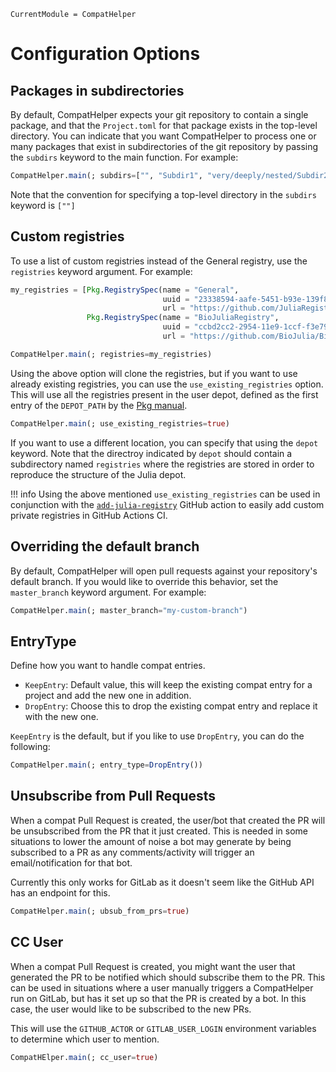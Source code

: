 ```@meta
CurrentModule = CompatHelper
```

# Configuration Options

## Packages in subdirectories

By default, CompatHelper expects your git repository to contain a single package, and that the `Project.toml` for that package exists in the top-level directory. You can indicate that you want CompatHelper to process one or many packages that exist in subdirectories of the git repository by passing the `subdirs` keyword to the main function. For example:
```julia
CompatHelper.main(; subdirs=["", "Subdir1", "very/deeply/nested/Subdir2"])
```
Note that the convention for specifying a top-level directory in the `subdirs` keyword is `[""]`

## Custom registries

To use a list of custom registries instead of the General registry, use the `registries` keyword argument. For example:
```julia
my_registries = [Pkg.RegistrySpec(name = "General",
                                  uuid = "23338594-aafe-5451-b93e-139f81909106",
                                  url = "https://github.com/JuliaRegistries/General.git"),
                 Pkg.RegistrySpec(name = "BioJuliaRegistry",
                                  uuid = "ccbd2cc2-2954-11e9-1ccf-f3e7900901ca",
                                  url = "https://github.com/BioJulia/BioJuliaRegistry.git")]

CompatHelper.main(; registries=my_registries)
```

Using the above option will clone the registries, but if you want to use already existing registries,
you can use the `use_existing_registries` option. This will use all the registries present in the user depot,
defined as the first entry of the `DEPOT_PATH` by the [Pkg manual](https://pkgdocs.julialang.org/v1/glossary/).
```julia
CompatHelper.main(; use_existing_registries=true)
```

If you want to use a different location, you can specify that using the `depot` keyword.
Note that the directroy indicated by `depot` should contain a subdirectory named `registries` where the registries
are stored in order to reproduce the structure of the Julia depot.

!!! info
    Using the above mentioned `use_existing_registries` can be used in conjunction with the [`add-julia-registry`](https://github.com/julia-actions/add-julia-registry) GitHub action to easily add custom private registries in GitHub Actions CI.

## Overriding the default branch

By default, CompatHelper will open pull requests against your repository's default branch. If you would like to override this behavior, set the `master_branch` keyword argument. For example:
```julia
CompatHelper.main(; master_branch="my-custom-branch")
```

## EntryType

Define how you want to handle compat entries.

- `KeepEntry`: Default value, this will keep the existing compat entry for a project and add the new one in addition.
- `DropEntry`: Choose this to drop the existing compat entry and replace it with the new one.

`KeepEntry` is the default, but if you like to use `DropEntry`, you can do the following:
```julia
CompatHelper.main(; entry_type=DropEntry())
```

## Unsubscribe from Pull Requests

When a compat Pull Request is created, the user/bot that created the PR will be unsubscribed from the PR that it just created. This is needed in some situations to lower the amount of noise a bot may generate by being subscribed to a PR as any comments/activity will trigger an email/notification for that bot.

Currently this only works for GitLab as it doesn't seem like the GitHub API has an endpoint for this.
```julia
CompatHelper.main(; ubsub_from_prs=true)
```

## CC User

When a compat Pull Request is created, you might want the user that generated the PR to be notified which should subscribe them to the PR. This can be used in situations where a user manually triggers a CompatHelper run on GitLab, but has it set up so that the PR is created by a bot. In this case, the user would like to be subscribed to the new PRs.

This will use the `GITHUB_ACTOR` or `GITLAB_USER_LOGIN` environment variables to determine which user to mention.

```julia
CompatHElper.main(; cc_user=true)
```
